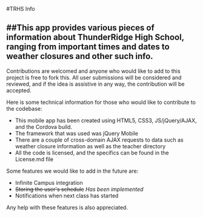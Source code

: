 #TRHS Info

##This app provides various pieces of information about ThunderRidge High School, ranging from important times and dates to weather closures and other such info.
------------------------

Contributions are welcomed and anyone who would like to add to this project is free to fork this.
All user submissions will be considered and reviewed, and if the idea is assistive in any way, the contribution
will be accepted.

Here is some technical information for those who would like to contribute to the codebase:

* This mobile app has been created using HTML5, CSS3, JS/jQuery/AJAX, and the Cordova build.
* The framework that was used was jQuery Mobile
* There are a couple of cross-domain AJAX requests to data such as weather closure information as well as the teacher directory
* All the code is licensed, and the specifics can be found in the License.md file


Some features we would like to add in the future are:

* Infinite Campus integration
* ~~Storing the user's schedule~~ *Has been implemented*
* Notifications when next class has started

Any help with these features is also appreciated.
